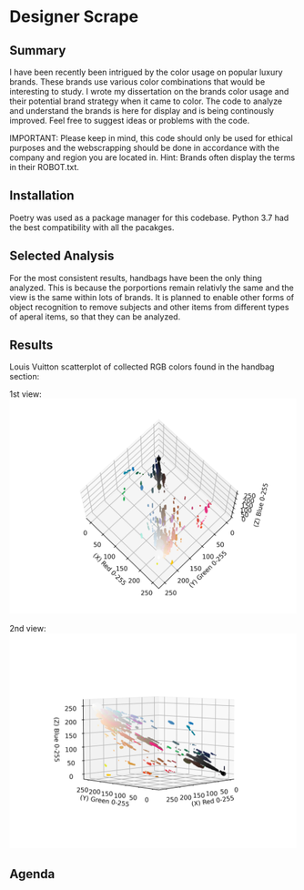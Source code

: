 # Designer Scrape

## Summary
I have been recently been intrigued by the color usage on popular luxury brands. These brands use various color combinations that would be interesting to study. I wrote my dissertation on the brands color usage and their potential brand strategy when it came to color. The code to analyze and understand the brands is here for display and is being continously improved. Feel free to suggest ideas or problems with the code. 

IMPORTANT: Please keep in mind, this code should only be used for ethical purposes and the webscrapping should be done in accordance with the company and region you are located in. Hint: Brands often display the terms in their ROBOT.txt. 

## Installation
Poetry was used as a package manager for this codebase. 
Python 3.7 had the best compatibility with all the pacakges.

## Selected Analysis
For the most consistent results, handbags have been the only thing analyzed. This is because the porportions remain relativly the same and the view is the same within lots of brands. It is planned to enable other forms of object recognition to remove subjects and other items from different types of aperal items, so that they can be analyzed.

## Results

Louis Vuitton scatterplot of collected RGB colors found in the handbag section:

1st view:
![Alt text](readme_images/rgb_scatter_plot_1.png?raw=true "Louis Vuitton image collection of handbag colors")

2nd view:
![Alt text](readme_images/rgb_scatter_plot_2.png?raw=true "Louis Vuitton image collection of handbag colors")


## Agenda

